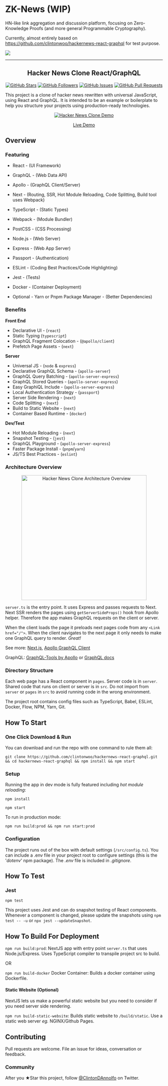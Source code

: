 # ZK-News (WIP)

HN-like link aggregation and discussion platform, focusing on Zero-Knowledge Proofs (and more general Programmable Cryptography).

Currently, almost entirely based on https://github.com/clintonwoo/hackernews-react-graphql for test purpose.

![](./0508.png)

---


<h2 align="center">Hacker News Clone React/GraphQL</h2>

<p align="center">
<a href="https://github.com/clintonwoo/hackernews-react-graphql/stargazers"><img alt="GitHub Stars" src="https://img.shields.io/github/stars/clintonwoo/hackernews-react-graphql.svg?style=social&label=Star"></a>
<a href="https://github.com/clintonwoo/"><img alt="GitHub Followers" src="https://img.shields.io/github/followers/clintonwoo.svg?style=social&label=Follow"></a>
<a href="https://github.com/clintonwoo/hackernews-react-graphql/issues"><img alt="GitHub Issues" src="https://img.shields.io/github/issues/clintonwoo/hackernews-react-graphql.svg"></a>
<a href="https://github.com/clintonwoo/hackernews-react-graphql/pulls"><img alt="GitHub Pull Requests" src="https://img.shields.io/github/issues-pr-raw/clintonwoo/hackernews-react-graphql.svg"></a>
</p>

This project is a clone of hacker news rewritten with universal JavaScript, using React and GraphQL. It is intended to be an example or boilerplate to help you structure your projects using production-ready technologies.

<p align="center" margin-bottom="0">
  <a href="http://www.hnclone.win" target="_blank">
    <img alt="Hacker News Clone Demo" width="auto" height="auto" src="docs/HN-Demo.jpg">
  </a>
</p>
<p align="center">
  <a href="http://www.hnclone.win">Live Demo</a>
</p>

## Overview

### Featuring

- React - (UI Framework)
- GraphQL - (Web Data API)
- Apollo - (GraphQL Client/Server)
- Next - (Routing, SSR, Hot Module Reloading, Code Splitting, Build tool uses Webpack)
- TypeScript - (Static Types)
- Webpack - (Module Bundler)
- PostCSS - (CSS Processing)
- Node.js - (Web Server)
- Express - (Web App Server)
- Passport - (Authentication)
- ESLint - (Coding Best Practices/Code Highlighting)
- Jest - (Tests)
- Docker - (Container Deployment)

- Optional - Yarn or Pnpm Package Manager - (Better Dependencies)

### Benefits

**Front End**

- Declarative UI - (`react`)
- Static Typing (`typescript`)
- GraphQL Fragment Colocation - (`@apollo/client`)
- Prefetch Page Assets - (`next`)

**Server**

- Universal JS - (`node` & `express`)
- Declarative GraphQL Schema - (`apollo-server`)
- GraphQL Query Batching - (`apollo-server-express`)
- GraphQL Stored Queries - (`apollo-server-express`)
- Easy GraphiQL Include - (`apollo-server-express`)
- Local Authentication Strategy - (`passport`)
- Server Side Rendering - (`next`)
- Code Splitting - (`next`)
- Build to Static Website - (`next`)
- Container Based Runtime - (`docker`)

**Dev/Test**

- Hot Module Reloading - (`next`)
- Snapshot Testing - (`jest`)
- GraphQL Playground - (`apollo-server-express`)
- Faster Package Install - (`pnpm`/`yarn`)
- JS/TS Best Practices - (`eslint`)

### Architecture Overview

<p align="center">
  <img alt="Hacker News Clone Architecture Overview" width="auto" height="400px" src="docs/HN-Clone-Architecture-overview.png">
</p>

`server.ts` is the entry point. It uses Express and passes requests to Next. Next SSR renders the pages using `getServerSideProps()` hook from Apollo helper. Therefore the app makes GraphQL requests on the client or server.

When the client loads the page it preloads next pages code from any `<Link href="/">`. When the client navigates to the next page it only needs to make one GraphQL query to render. _Great!_

See more: <a href="https://github.com/zeit/next.js/">Next.js</a>,
<a href="http://dev.apollodata.com/react/">Apollo GraphQL Client</a>

GraphQL: <a href="http://dev.apollodata.com/tools/graphql-tools/index.html">GraphQL-Tools by Apollo</a>
or
<a href="http://graphql.org/graphql-js/">GraphQL docs</a>

### Directory Structure

Each web page has a React component in `pages`. Server code is in `server`. Shared code that runs on client or server is in `src`. Do not import from `server` or `pages` in `src` to avoid running code in the wrong environment.

The project root contains config files such as TypeScript, Babel, ESLint, Docker, Flow, NPM, Yarn, Git.

## How To Start

### One Click Download & Run

You can download and run the repo with one command to rule them all:

`git clone https://github.com/clintonwoo/hackernews-react-graphql.git && cd hackernews-react-graphql && npm install && npm start`

### Setup

Running the app in dev mode is fully featured including _hot module reloading_:

`npm install`

`npm start`

To run in production mode:

`npm run build:prod && npm run start:prod`

### Configuration

The project runs out of the box with default settings (`/src/config.ts`). You can include a .env file in your project root to configure settings (this is the '_dotenv_' npm package). The _.env_ file is included in _.gitignore_.

## How To Test

### Jest

`npm test`

This project uses Jest and can do snapshot testing of React components. Whenever a component is changed, please update the snapshots using `npm test -- -u` or `npx jest --updateSnapshot`.

## How To Build For Deployment

`npm run build:prod`: NextJS app with entry point `server.ts` that uses Node.js/Express. Uses TypeScript compiler to transpile project src to build.

OR

`npm run build-docker`
Docker Container: Builds a docker container using Dockerfile.

#### Static Website (Optional)

NextJS lets us make a powerful static website but you need to consider if you need server side rendering.

`npm run build-static-website`: Builds static website to `/build/static`. Use a static web server _eg._ NGINX/Github Pages.

## Contributing

Pull requests are welcome. File an issue for ideas, conversation or feedback.

### Community

After you ★Star this project, follow [@ClintonDAnnolfo](https://twitter.com/clintondannolfo) on Twitter.
